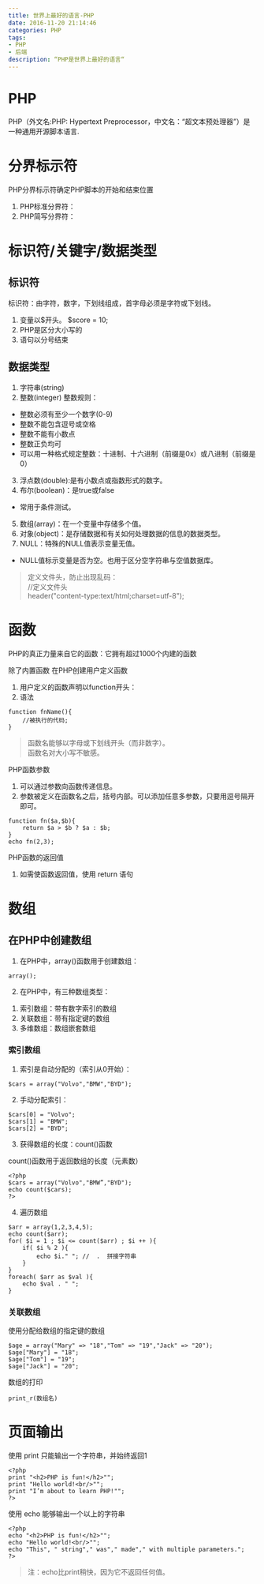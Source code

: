 ```yaml
---
title: 世界上最好的语言-PHP
date: 2016-11-20 21:14:46
categories: PHP
tags: 
- PHP
- 后端
description: “PHP是世界上最好的语言“
---
```

# PHP	

PHP（外文名:PHP: Hypertext Preprocessor，中文名：“超文本预处理器”）是一种通用开源脚本语言.

# 分界标示符

PHP分界标示符确定PHP脚本的开始和结束位置
1.	PHP标准分界符：<?php ?>
2.	PHP简写分界符：<?    ?>

# 标识符/关键字/数据类型

## 标识符

标识符：由字符，数字，下划线组成，首字母必须是字符或下划线。 
1.	变量以$开头。   $score = 10;
2.	PHP是区分大小写的
3.	语句以分号结束

## 数据类型

1.	字符串(string)
2.	整数(integer)
整数规则：
- 整数必须有至少一个数字(0-9)
- 整数不能包含逗号或空格
- 整数不能有小数点
- 整数正负均可
- 可以用一种格式规定整数：十进制、十六进制（前缀是0x）或八进制（前缀是0）
3. 浮点数(double):是有小数点或指数形式的数字。 
4. 布尔(boolean)：是true或false
- 常用于条件测试。
5. 数组(array)：在一个变量中存储多个值。
6. 对象(object)：是存储数据和有关如何处理数据的信息的数据类型。
7. NULL：特殊的NULL值表示变量无值。
- NULL值标示变量是否为空。也用于区分空字符串与空值数据库。
> 定义文件头，防止出现乱码：   
> //定义文件头   
> 	header("content-type:text/html;charset=utf-8");

# 函数

PHP的真正力量来自它的函数：它拥有超过1000个内建的函数

除了内置函数 在PHP创建用户定义函数
1.	用户定义的函数声明以function开头：
2.	语法

```
function fnName(){
    //被执行的代码;
}
```

> 函数名能够以字母或下划线开头（而非数字）。    
> 函数名对大小写不敏感。

PHP函数参数

1.	可以通过参数向函数传递信息。
2.	参数被定义在函数名之后，括号内部。可以添加任意多参数，只要用逗号隔开即可。


```
function fn($a,$b){
	return $a > $b ? $a : $b;
}
echo fn(2,3);
```


PHP函数的返回值

1.	如需使函数返回值，使用 return 语句

# 数组

## 在PHP中创建数组

1.	在PHP中，array()函数用于创建数组：

```
array();
```

2.	在PHP中，有三种数组类型：
1)	索引数组：带有数字索引的数组
2)	关联数组：带有指定键的数组
3)	多维数组：数组嵌套数组

### 索引数组

1.	索引是自动分配的（索引从0开始）：

```
$cars = array("Volvo","BMW","BYD");
```

2.	手动分配索引：

```
$cars[0] = "Volvo";
$cars[1] = "BMW";
$cars[2] = "BYD";
```

3.	获得数组的长度：count()函数

count()函数用于返回数组的长度（元素数）

```
<?php
$cars = array("Volvo","BMW”,"BYD");
echo count($cars);
?>
```
4. 遍历数组


```
$arr = array(1,2,3,4,5);
echo count($arr);
for( $i = 1 ; $i <= count($arr) ; $i ++ ){
    if( $i % 2 ){
	    echo $i." "; //  .  拼接字符串
	}
}
foreach( $arr as $val ){
    echo $val . " ";
}
```


### 关联数组

使用分配给数组的指定键的数组

```
$age = array("Mary" => "18","Tom" => "19","Jack" => "20");
$age["Mary"] = "18";
$age["Tom"] = "19";
$age["Jack"] = "20";
```

数组的打印    

```
print_r(数组名)
```

# 页面输出

使用 print 只能输出一个字符串，并始终返回1

```
<?php
print "<h2>PHP is fun!</h2>"";
print "Hello world!<br/>"";
print "I’m about to learn PHP!"";
?>
```

使用 echo 能够输出一个以上的字符串

```
<?php
echo "<h2>PHP is fun!</h2>"";
echo "Hello world!<br/>"";
echo "This", " string"," was"," made"," with multiple parameters.";
?>
```
> 注：echo比print稍快，因为它不返回任何值。


